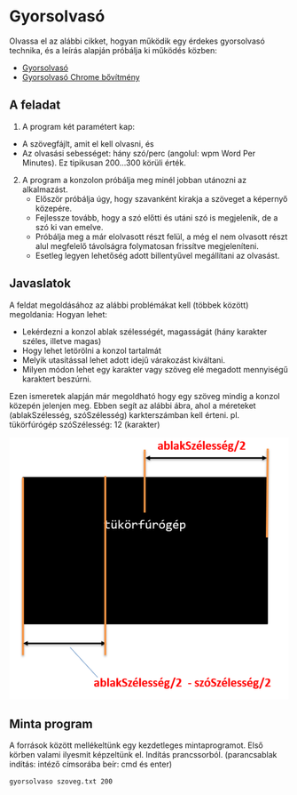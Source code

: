 # Gyorsolvasó

Olvassa el az alábbi cikket, hogyan működik egy érdekes gyorsolvasó technika, és a leírás alapján próbálja ki működés közben:
- [Gyorsolvasó](https://hvg.hu/tudomany/20140322_gyorsolvasas_chrome_spreed)
- [Gyorsolvasó Chrome bővítmény](https://chromewebstore.google.com/detail/swiftread-read-faster-lea/ipikiaejjblmdopojhpejjmbedhlibno)

## A feladat
1. A program két paramétert kap:
- A szövegfájlt, amit el  kell olvasni, és
- Az olvasási sebességet: hány szó/perc (angolul: wpm Word Per Minutes). Ez tipikusan 200...300 körüli érték.

2. A program a konzolon próbálja meg minél jobban utánozni az alkalmazást.
    - Először próbálja úgy, hogy szavanként kirakja a szöveget a képernyő közepére.
    - Fejlessze tovább, hogy a szó előtti és utáni szó is megjelenik, de a szó ki van emelve.
    - Próbálja meg a már elolvasott részt felül, a még el nem olvasott részt alul megfelelő távolságra folymatosan frissítve megjeleníteni.
    - Esetleg legyen lehetőség adott billentyűvel megállítani az olvasást.

## Javaslatok
A feldat megoldásához az alábbi problémákat kell (többek között) megoldania:
Hogyan lehet:
- Lekérdezni a konzol ablak szélességét, magasságát (hány karakter széles, illetve magas)
- Hogy lehet letörölni a konzol tartalmát
- Melyik utasítással lehet adott idejű várakozást kiváltani.
- Milyen módon lehet egy karakter vagy szöveg elé megadott mennyiségű karaktert beszúrni.

Ezen ismeretek alapján már megoldható hogy egy szöveg mindig a konzol közepén jelenjen meg.
Ebben segít az alábbi ábra, ahol a méreteket (ablakSzélesség, szóSzélesség) karkterszámban kell érteni. pl. tükörfúrógép szóSzélesség: 12 (karakter)

![](kep1.png)

## Minta program
A források között mellékeltünk egy kezdetleges mintaprogramot. Első körben valami ilyesmit képzeltünk el.
Indítás prancssorból. (parancsablak indítás: intéző címsorába beír: cmd és enter) 
```
gyorsolvaso szoveg.txt 200
```

